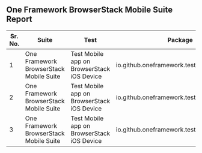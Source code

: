 
## One Framework BrowserStack Mobile Suite Report

| Sr. No. | Suite | Test | Package | Class | Method | Status | Execution Time(ms) | Comments |
|---------|-------|------|---------|-------|--------|--------|--------------------|----------|
| 1 | One Framework BrowserStack Mobile Suite | Test Mobile app on BrowserStack iOS Device | io.github.oneframework.testng.ui.saucedemo | SauceDemoTest | testLogin | ⛔ | NA | setupTestClass |
| 2 | One Framework BrowserStack Mobile Suite | Test Mobile app on BrowserStack iOS Device | io.github.oneframework.testng.ui.saucedemo | SauceDemoTest | testCheckoutStep1 | ⛔ | NA | setupTestClass |
| 3 | One Framework BrowserStack Mobile Suite | Test Mobile app on BrowserStack iOS Device | io.github.oneframework.testng.ui.saucedemo | SauceDemoTest | testAddToCart | ⛔ | NA | setupTestClass |


